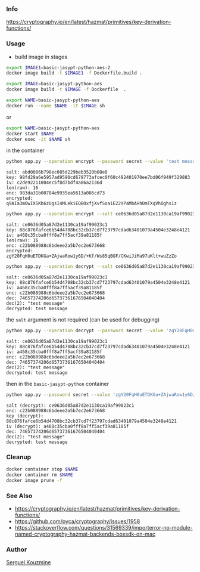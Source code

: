 ### Info 

https://cryptography.io/en/latest/hazmat/primitives/key-derivation-functions/

### Usage

* build image in stages
```sh
export IMAGE1=basic-jasypt-python-aes-2
docker image build -t $IMAGE1 -f Dockerfile.build .
```

```sh
export IMAGE=basic-jasypt-python-aes
docker image build -t $IMAGE -f Dockerfile  .
```
```sh
export NAME=basic-jasypt-python-aes
docker run --name $NAME -it $IMAGE sh
```
or
```sh
export NAME=basic-jasypt-python-aes
docker start $NAME
docker exec -it $NAME sh
```
in the container

```sh
python app.py --operation encrypt --password secret --value 'test message'
```
```text
salt: abd0086b798ec085d229beb3520b08e0
key: 98fd29a6e5957ad9590cd678773afcec0f60c492401970ee7bd06f949f329883
iv: c2de92211004ec5f8d7bdf4a86a2136d
len(raw): 16
enc: 983da31b00784e9935ea5613a086cd73
encrypted: q9AIa3mOwIXSKb6zUgsI4MLekiEQBOxfjXvfSoaiE22YPaMbAHhOmTXqVhOghs1z
```


```sh
python app.py --operation encrypt --salt ce0636d05a87d2e1130ca19af99023c1 --password secret --value 'test message'
```
```text
salt: ce0636d05a87d2e1130ca19af99023c1
key: 88c876fafce6b54d4708bc32cb37cd7f23797cdad63401079a4504e3248e4121
iv: a468c35cba0fff8a7ff5acf39a81185f
len(raw): 16
enc: c22b088988c6bdeee2a5b7ec2e673668
encrypted: zgY20FqH0uETDKGa+ZAjwaRow1y6D/+Kf/Ws85qBGF/CKwiJiMa97uKlt+wuZzZo
```
```sh
python app.py --operation decrypt --salt ce0636d05a87d2e1130ca19af99023c1 --password secret --value 'zgY20FqH0uETDKGa+ZAjwaRow1y6D/+Kf/Ws85qBGF/CKwiJiMa97uKlt+wuZzZo'
```
```text
salt: ce0636d05a87d2e1130ca19af99023c1
key: 88c876fafce6b54d4708bc32cb37cd7f23797cdad63401079a4504e3248e4121
iv: a468c35cba0fff8a7ff5acf39a81185f
enc: c22b088988c6bdeee2a5b7ec2e673668
dec: 74657374206d65737361676504040404
dec(2): "test message"
decrypted: test message
```
the `salt` argument is not required (can be used for debugging)
```sh
python app.py --operation decrypt --password secret --value 'zgY20FqH0uETDKGa+ZAjwaRow1y6D/+Kf/Ws85qBGF/CKwiJiMa97uKlt+wuZzZo'
```
```text
salt: ce0636d05a87d2e1130ca19af99023c1
key: 88c876fafce6b54d4708bc32cb37cd7f23797cdad63401079a4504e3248e4121
iv: a468c35cba0fff8a7ff5acf39a81185f
enc: c22b088988c6bdeee2a5b7ec2e673668
dec: 74657374206d65737361676504040404
dec(2): "test message"
decrypted: test message

```
then in the `basic-jasypt-python` container

```sh
python app.py --password secret --value 'zgY20FqH0uETDKGa+ZAjwaRow1y6D/+Kf/Ws85qBGF/CKwiJiMa97uKlt+wuZzZo' --operation decrypt
```
```text
salt (decrypt): ce0636d05a87d2e1130ca19af99023c1
enc: c22b088988c6bdeee2a5b7ec2e673668
key (decrypt): 88c876fafce6b54d4708bc32cb37cd7f23797cdad63401079a4504e3248e4121
iv (decrypt): a468c35cba0fff8a7ff5acf39a81185f
dec: 74657374206d65737361676504040404
dec(2): "test message"
decrypted: test message
```

### Cleanup
```sh
docker container stop $NAME
docker container rm $NAME
docker image prune -f
```
### See Also 
  * https://cryptography.io/en/latest/hazmat/primitives/key-derivation-functions/
  * https://github.com/pyca/cryptography/issues/1958
  * https://stackoverflow.com/questions/31569339/importerror-no-module-named-cryptography-hazmat-backends-boxsdk-on-mac


### Author
[Serguei Kouzmine](kouzmine_serguei@yahoo.com)
